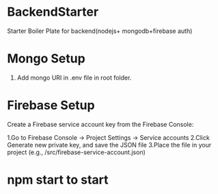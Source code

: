 # BackendStarter
Starter Boiler Plate for backend(nodejs+ mongodb+firebase auth)


# Mongo Setup
1. Add mongo URI in .env file in root folder.

# Firebase Setup
Create a Firebase service account key from the Firebase Console:

1.Go to Firebase Console → Project Settings → Service accounts
2.Click Generate new private key, and save the JSON file
3.Place the file in your project (e.g., /src/firebase-service-account.json)

# npm start to start
